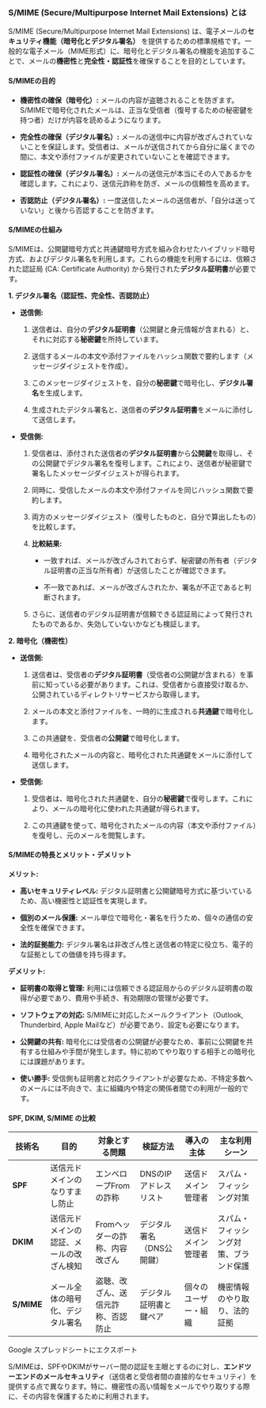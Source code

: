 ### S/MIME (Secure/Multipurpose Internet Mail Extensions) とは

S/MIME (Secure/Multipurpose Internet Mail Extensions) は、電子メールの**セキュリティ機能（暗号化とデジタル署名）** を提供するための標準規格です。一般的な電子メール（MIME形式）に、暗号化とデジタル署名の機能を追加することで、メールの**機密性**と**完全性・認証性**を確保することを目的としています。

#### S/MIMEの目的

- **機密性の確保（暗号化）:** メールの内容が盗聴されることを防ぎます。S/MIMEで暗号化されたメールは、正当な受信者（復号するための秘密鍵を持つ者）だけが内容を読めるようになります。
    
- **完全性の確保（デジタル署名）:** メールの送信中に内容が改ざんされていないことを保証します。受信者は、メールが送信されてから自分に届くまでの間に、本文や添付ファイルが変更されていないことを確認できます。
    
- **認証性の確保（デジタル署名）:** メールの送信元が本当にその人であるかを確認します。これにより、送信元詐称を防ぎ、メールの信頼性を高めます。
    
- **否認防止（デジタル署名）:** 一度送信したメールの送信者が、「自分は送っていない」と後から否認することを防ぎます。
    

#### S/MIMEの仕組み

S/MIMEは、公開鍵暗号方式と共通鍵暗号方式を組み合わせたハイブリッド暗号方式、およびデジタル署名を利用します。これらの機能を利用するには、信頼された認証局 (CA: Certificate Authority) から発行された**デジタル証明書**が必要です。

**1. デジタル署名（認証性、完全性、否認防止）**

- **送信側:**
    
    1. 送信者は、自分の**デジタル証明書**（公開鍵と身元情報が含まれる）と、それに対応する**秘密鍵**を所持しています。
        
    2. 送信するメールの本文や添付ファイルをハッシュ関数で要約します（メッセージダイジェストを作成）。
        
    3. このメッセージダイジェストを、自分の**秘密鍵**で暗号化し、**デジタル署名**を生成します。
        
    4. 生成されたデジタル署名と、送信者の**デジタル証明書**をメールに添付して送信します。
        
- **受信側:**
    
    1. 受信者は、添付された送信者の**デジタル証明書**から**公開鍵**を取得し、その公開鍵でデジタル署名を復号します。これにより、送信者が秘密鍵で署名したメッセージダイジェストが得られます。
        
    2. 同時に、受信したメールの本文や添付ファイルを同じハッシュ関数で要約します。
        
    3. 両方のメッセージダイジェスト（復号したものと、自分で算出したもの）を比較します。
        
    4. **比較結果:**
        
        - 一致すれば、メールが改ざんされておらず、秘密鍵の所有者（デジタル証明書の正当な所有者）が送信したことが確認できます。
            
        - 不一致であれば、メールが改ざんされたか、署名が不正であると判断されます。
            
    5. さらに、送信者のデジタル証明書が信頼できる認証局によって発行されたものであるか、失効していないかなども検証します。
        

**2. 暗号化（機密性）**

- **送信側:**
    
    1. 送信者は、受信者の**デジタル証明書**（受信者の公開鍵が含まれる）を事前に知っている必要があります。これは、受信者から直接受け取るか、公開されているディレクトリサービスから取得します。
        
    2. メールの本文と添付ファイルを、一時的に生成される**共通鍵**で暗号化します。
        
    3. この共通鍵を、受信者の**公開鍵**で暗号化します。
        
    4. 暗号化されたメールの内容と、暗号化された共通鍵をメールに添付して送信します。
        
- **受信側:**
    
    1. 受信者は、暗号化された共通鍵を、自分の**秘密鍵**で復号します。これにより、メールの暗号化に使われた共通鍵が得られます。
        
    2. この共通鍵を使って、暗号化されたメールの内容（本文や添付ファイル）を復号し、元のメールを閲覧します。
        

#### S/MIMEの特長とメリット・デメリット

**メリット:**

- **高いセキュリティレベル:** デジタル証明書と公開鍵暗号方式に基づいているため、高い機密性と認証性を実現します。
    
- **個別のメール保護:** メール単位で暗号化・署名を行うため、個々の通信の安全性を確保できます。
    
- **法的証拠能力:** デジタル署名は非改ざん性と送信者の特定に役立ち、電子的な証拠としての価値を持ち得ます。
    

**デメリット:**

- **証明書の取得と管理:** 利用には信頼できる認証局からのデジタル証明書の取得が必要であり、費用や手続き、有効期限の管理が必要です。
    
- **ソフトウェアの対応:** S/MIMEに対応したメールクライアント（Outlook, Thunderbird, Apple Mailなど）が必要であり、設定も必要になります。
    
- **公開鍵の共有:** 暗号化には受信者の公開鍵が必要なため、事前に公開鍵を共有する仕組みや手間が発生します。特に初めてやり取りする相手との暗号化には課題があります。
    
- **使い勝手:** 受信側も証明書と対応クライアントが必要なため、不特定多数へのメールには不向きで、主に組織内や特定の関係者間での利用が一般的です。
    

#### SPF, DKIM, S/MIME の比較

|技術名|目的|対象とする問題|検証方法|導入の主体|主な利用シーン|
|---|---|---|---|---|---|
|**SPF**|送信元ドメインのなりすまし防止|エンベロープFromの詐称|DNSのIPアドレスリスト|送信ドメイン管理者|スパム・フィッシング対策|
|**DKIM**|送信元ドメインの認証、メールの改ざん検知|Fromヘッダーの詐称、内容改ざん|デジタル署名（DNS公開鍵）|送信ドメイン管理者|スパム・フィッシング対策、ブランド保護|
|**S/MIME**|メール全体の暗号化、デジタル署名|盗聴、改ざん、送信元詐称、否認防止|デジタル証明書と鍵ペア|個々のユーザー・組織|機密情報のやり取り、法的証拠|

Google スプレッドシートにエクスポート

S/MIMEは、SPFやDKIMがサーバー間の認証を主眼とするのに対し、**エンドツーエンドのメールセキュリティ**（送信者と受信者間の直接的なセキュリティ）を提供する点で異なります。特に、機密性の高い情報をメールでやり取りする際に、その内容を保護するために利用されます。